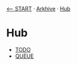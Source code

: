 [⟵ START](../START.md) · [Arkhive](../Arkhive/Arkhive.md) · [Hub](README.md)
# Hub

- [TODO](TODO.md)
- [QUEUE](QUEUE.md)
